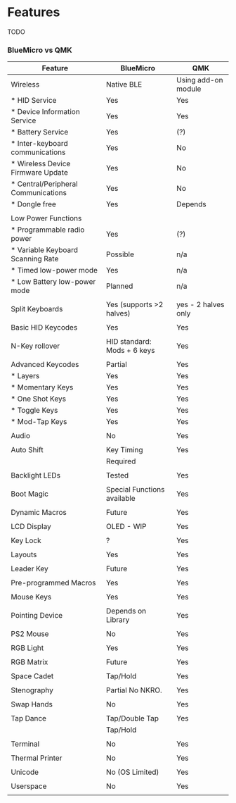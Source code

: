 # Features

TODO

### BlueMicro vs QMK

| Feature           | BlueMicro  | QMK        |
| ----------------- | ---------- | ---------- |
| Wireless          | Native BLE | Using add-on module  |
|  * HID Service    |  Yes       |    Yes     |
|  * Device Information Service |  Yes  |  Yes |
|  * Battery Service | Yes       |    (?)      |
|  * Inter-keyboard communications | Yes | No |
|  * Wireless Device Firmware Update    |    Yes        |   No    |
|  * Central/Peripheral Communications | Yes  | No  |
|  * Dongle free    | Yes | Depends |
|                   |            |            |
| Low Power Functions |          |            |
|  * Programmable radio power | Yes | (?) |
|  * Variable Keyboard Scanning Rate | Possible    |   n/a         |
|  * Timed low-power mode | Yes    |   n/a         |
|  * Low Battery low-power mode | Planned    |   n/a         |
|                   |            |            |
| Split Keyboards   | Yes (supports >2 halves) | yes - 2 halves only |
|                   |            |            |
| Basic HID Keycodes | Yes       | Yes        |
|                   |            |            |
| N-Key rollover    | HID standard: Mods + 6 keys  |   Yes   |
|                   |            |            |
| Advanced Keycodes | Partial    | Yes  |
| * Layers          | Yes        | Yes  |
| * Momentary Keys  | Yes     | Yes  |
| * One Shot Keys   | Yes     | Yes  |
| * Toggle Keys     | Yes     | Yes  |
| * Mod-Tap Keys    | Yes     | Yes  |
|                   |            |            |
| Audio             | No         | Yes  |
|                   |            |            |
| Auto Shift        | Key Timing | Yes  |
|                   | Required   |            |
|                   |            |            |
| Backlight LEDs    | Tested     | Yes  |
|                   |            |            |
| Boot Magic        | Special Functions available  | Yes  |
|                   |            |            |
| Dynamic Macros    | Future     | Yes  |
|                   |            |            |
| LCD Display       | OLED - WIP         | Yes  |
|                   |            |            |
| Key Lock          | ?          | Yes  |
|                   |            |            |
| Layouts           | Yes        | Yes  |
|                   |            |            |
| Leader Key        | Future     | Yes  |
|                   |            |            |
| Pre-programmed Macros | Yes | Yes  |
|                   |            |            |
| Mouse Keys        | Yes | Yes  |
|                   |            |            |
| Pointing Device   | Depends on Library | Yes  |
|                   |            |            |
| PS2 Mouse         | No         | Yes  |
|                   |            |            |
| RGB Light         | Yes     | Yes  |
|                   |            |            |
| RGB Matrix        | Future     | Yes  |
|                   |            |            |
| Space Cadet       | Tap/Hold   | Yes  |
|                   |            |            |
| Stenography       | Partial No NKRO.  | Yes  |
|                   |            |            |
| Swap Hands        | No         | Yes  |
|                   |            |            |
| Tap Dance         | Tap/Double Tap | Yes  |
|                   | Tap/Hold   |            |
|                   |            |            |
| Terminal          | No         | Yes  |
|                   |            |            |
| Thermal Printer   | No         | Yes  |
|                   |            |            |
| Unicode           | No  (OS Limited) | Yes  |
|                   |            |            |
| Userspace         | No         | Yes  |
|                   |            |            |
